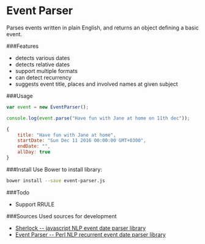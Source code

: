 Event Parser
========

Рarses events written in plain English, and returns an object defining a basic event.

###Features
* detects various dates
* detects relative dates
* support multiple formats
* can detect recurrency
* suggests event title, places and involved names at given subject



###Usage

```javascript
var event = new EventParser();

console.log(event.parse("Have fun with Jane at home on 11th dec"));
```

```javascript
{
	title: "Have fun with Jane at home",
	startDate: "‌Sun Dec 11 2016 00:00:00 GMT+0300",
	endDate: "",
	allDay: true
}
````

###Install
Use Bower to install library:
```sh
bower install --save event-parser.js
```

###Todo
* Support RRULE

###Sources
Used sources for development

* [Sherlock -- javascript NLP event date parser library](https://github.com/neilgupta/Sherlock/)
* [Event Parser -- Perl NLP recurrent event date parser library](https://github.com/kvh/recurrent/blob/master/src/recurrent/event_parser.py)